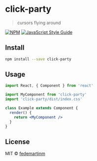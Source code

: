# click-party

> cursors flying around

[![NPM](https://img.shields.io/npm/v/click-party.svg)](https://www.npmjs.com/package/click-party) [![JavaScript Style Guide](https://img.shields.io/badge/code_style-standard-brightgreen.svg)](https://standardjs.com)

## Install

```bash
npm install --save click-party
```

## Usage

```jsx
import React, { Component } from 'react'

import MyComponent from 'click-party'
import 'click-party/dist/index.css'

class Example extends Component {
  render() {
    return <MyComponent />
  }
}
```

## License

MIT © [fedemartinm](https://github.com/fedemartinm)
